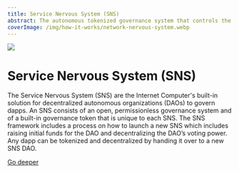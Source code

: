 ```yaml
---
title: Service Nervous System (SNS)
abstract: The autonomous tokenized governance system that controls the Internet Computer blockchain in a completely open, permissionless, and decentralized manner.
coverImage: /img/how-it-works/network-nervous-system.webp
---
```


![](/img/how-it-works/service-nervous-system.webp)

# Service Nervous System (SNS)

The Service Nervous System (SNS) are the Internet Computer's built-in solution for decentralized autonomous organizations (DAOs) to govern dapps.
An SNS consists of an open, permissionless governance system and of a built-in governance token that is unique to each SNS.
The SNS framework includes a process on how to launch a new SNS which includes raising initial funds for the DAO and decentralizing the DAO’s voting power.
Any dapp can be tokenized and decentralized by handing it over to a new SNS DAO.


[Go deeper](/how-it-works/sns/)
